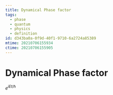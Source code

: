 ```yaml
---
title: Dynamical Phase factor
tags:
  - phase
  - quantum
  - physics
  - definition
id: d343ba0a-0f9d-40f1-9710-6a2724a85389
mtime: 20210706155934
ctime: 20210706155905
---
```


# Dynamical Phase factor

$e^{iEt/\hbar}$
